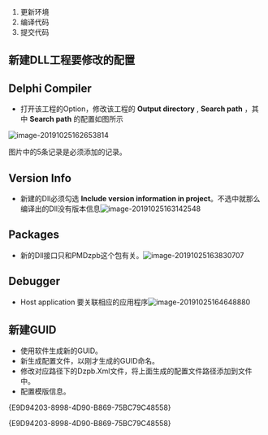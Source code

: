 1. 更新环境
2. 编译代码
3. 提交代码

## 新建DLL工程要修改的配置

## Delphi Compiler

* 打开该工程的Option，修改该工程的 **Output directory** , **Search path** ，其中  **Search path** 的配置如图所示

![image-20191025162653814](C:\Users\Administrator\AppData\Roaming\Typora\typora-user-images\image-20191025162653814.png)

图片中的5条记录是必须添加的记录。

## Version Info

* 新建的Dll必须勾选 **Include version information in project**。不选中就那么编译出的Dll没有版本信息![image-20191025163142548](C:\Users\Administrator\AppData\Roaming\Typora\typora-user-images\image-20191025163142548.png)

## Packages

* 新的Dll接口只和PMDzpb这个包有关。![image-20191025163830707](C:\Users\Administrator\AppData\Roaming\Typora\typora-user-images\image-20191025163830707.png)

## Debugger

* Host application 要关联相应的应用程序![image-20191025164648880](C:\Users\Administrator\AppData\Roaming\Typora\typora-user-images\image-20191025164648880.png)

## 新建GUID

* 使用软件生成新的GUID。
* 新生成配置文件，以刚才生成的GUID命名。
* 修改对应路径下的Dzpb.Xml文件，将上面生成的配置文件路径添加到文件中。
* 配置模版信息。

{E9D94203-8998-4D90-B869-75BC79C48558}

{E9D94203-8998-4D90-B869-75BC79C48558}